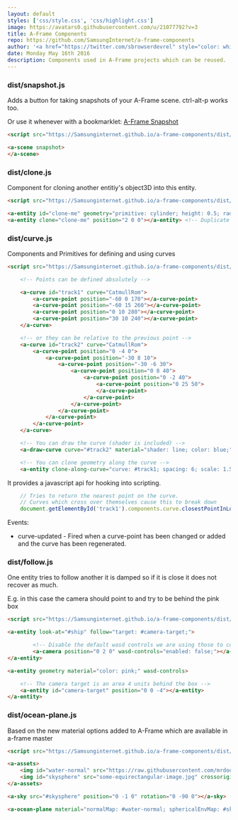 ```yaml
---
layout: default
styles: ['css/style.css', 'css/highlight.css']
image: https://avatars0.githubusercontent.com/u/21077792?v=3
title: A-Frame Components
repo: https://github.com/SamsungInternet/a-frame-components
author: '<a href="https://twitter.com/sbrowserdevrel" style="color: white; text-decoration: none;">Samsung Internet</a>'
date: Monday May 16th 2016
description: Components used in A-Frame projects which can be reused.
---
```


### dist/snapshot.js

<p>Adds a button for taking snapshots of your A-Frame scene. ctrl-alt-p works too.</p>

<p>Or use it whenever with a bookmarklet: <a href="javascript:(function(){var script=document.createElement('script');script.src='https://Samsunginternet.github.io/a-frame-components/dist/snapshot.js';script.onload = (function () {document.querySelector('a-scene').setAttribute('snapshot', '');});document.body.appendChild(script);})();" class="bookmarklet lifted">A-Frame Snapshot</a>
</p>

```html
<script src="https://Samsunginternet.github.io/a-frame-components/dist/snapshot.js"></script>
```

```html
<a-scene snapshot>
</a-scene>
```

### dist/clone.js

Component for cloning another entitiy's object3D into this entity.

```html
<script src="https://Samsunginternet.github.io/a-frame-components/dist/clone.js"></script>
```

```html
<a-entity id="clone-me" geometry="primitive: cylinder; height: 0.5; radius: 1.3" rotation="-90 0 0" material="color: grey;"></a-entity>
<a-entity clone="clone-me" position="2 0 0"></a-entity> <!-- Duplicate object moved 2 units across -->
```

### dist/curve.js

Components and Primitives for defining and using curves

```html
<script src="https://Samsunginternet.github.io/a-frame-components/dist/curve.js"></script>
```

```html
	<!-- Points can be defined absolutely -->

	<a-curve id="track1" curve="CatmullRom">
		<a-curve-point position="-60 0 170"></a-curve-point>
		<a-curve-point position="-60 15 260"></a-curve-point>
		<a-curve-point position="0 10 280"></a-curve-point>
		<a-curve-point position="30 10 240"></a-curve-point>
	</a-curve>

	<!-- or they can be relative to the previous point -->
	<a-curve id="track2" curve="CatmullRom">
		<a-curve-point position="0 -4 0">
			<a-curve-point position="-30 8 10">
				<a-curve-point position="-30 -6 30">
					<a-curve-point position="0 8 40">
						<a-curve-point position="0 -2 40">
							<a-curve-point position="0 25 50">
							</a-curve-point>
						</a-curve-point>
					</a-curve-point>
				</a-curve-point>
			</a-curve-point>
		</a-curve-point>
	</a-curve>

	<!-- You can draw the curve (shader is included) -->
	<a-draw-curve curve="#track2" material="shader: line; color: blue;"></a-draw-curve>

	<!-- You can clone geometry along the curve -->
	<a-entity clone-along-curve="curve: #track1; spacing: 6; scale: 1.5 1 2; rotation: 0 0 0;" obj-model="obj: #race-track-obj; mtl: #race-track-mtl;"></a-entity>

```

It provides a javascript api for hooking into scripting.

```js
	// Tries to return the nearest point on the curve.
	// Curves which cross over themselves cause this to break down
	document.getElementById('track1').components.curve.closestPointInLocalSpace(new THREE.Vector3(1,2,3));
```

Events:

* curve-updated - Fired when a curve-point has been changed or added and the curve has been regenerated.

### dist/follow.js

One entity tries to follow another it is damped so if it is close it does not recover as much.

E.g. in this case the camera should point to and try to be behind the pink box

```html
<script src="https://Samsunginternet.github.io/a-frame-components/dist/follow.js"></script>
```

```html
<a-entity look-at="#ship" follow="target: #camera-target;">

		<!-- Disable the default wasd controls we are using those to control the box -->
		<a-camera position="0 2 0" wasd-controls="enabled: false;"></a-camera>
</a-entity>

<a-entity geometry material="color: pink;" wasd-controls>

	<!-- The camera target is an area 4 units behind the box -->
	<a-entity id="camera-target" position="0 0 -4"></a-entity>
</a-entity>
```

### dist/ocean-plane.js

Based on the new material options added to A-Frame which are available in a-frame master

```html
<script src="https://Samsunginternet.github.io/a-frame-components/dist/ocean-plane.js"></script>
```

```html
<a-assets>
	<img id="water-normal" src="https://raw.githubusercontent.com/mrdoob/three.js/dev/examples/textures/waternormals.jpg" crossorigin="anonymous" />
	<img id="skysphere" src="some-equirectangular-image.jpg" crossorigin="anonymous" />
</a-assets>

<a-sky src="#skysphere" position="0 -1 0" rotation="0 -90 0"></a-sky>

<a-ocean-plane material="normalMap: #water-normal; sphericalEnvMap: #skysphere;"></a-ocean-plane>
```


